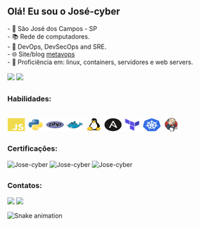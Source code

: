 ## Olá! Eu sou o José-cyber

<div>
    <a href="https://github.com/Jose-cyber"></a>
      - 📍 São José dos Campos - SP<br>
      - 📚 Rede de computadores.<br>
      - 🔭 DevOps, DevSecOps and SRE.<br>
      - 🌐 Site/blog <a href="https://metavops.com.br/">metavops</a><br>
      - 🤹 Proficiência em: linux, containers, servidores e web servers.<br>
    <br>

  <img height="180em" src="https://github-readme-stats.vercel.app/api?username=Jose-cyber&show_icons=true&theme=dark&include_all_commits=true&count_private=true"/>
  <img height="180em" src="https://github-readme-stats.vercel.app/api/top-langs/?username=Jose-cyber&layout=compact&langs_count=7&theme=dark"/>

</div>

##

### Habilidades:

<div style="display: inline_block">
  <br>
      <img align="center" alt="Jose-cyber" height="30" width="40" src="https://raw.githubusercontent.com/devicons/devicon/master/icons/javascript/javascript-plain.svg">
      <img align="center" alt="Jose-cyber" height="30" width="40" src="https://raw.githubusercontent.com/devicons/devicon/master/icons/python/python-original.svg">
      <img align="center" alt="Jose-cyber" height="30" width="40" src="https://raw.githubusercontent.com/devicons/devicon/master/icons/php/php-original.svg">
      <img align="center" alt="Jose-cyber" height="30" width="40" src="https://raw.githubusercontent.com/devicons/devicon/master/icons/docker/docker-original.svg">
      <img align="center" alt="Jose-cyber" height="30" width="40" src="https://raw.githubusercontent.com/devicons/devicon/master/icons/linux/linux-original.svg">
      <img align="center" alt="Jose-cyber" height="30" width="40" src="https://raw.githubusercontent.com/devicons/devicon/master/icons/ansible/ansible-original.svg">
      <img align="center" alt="Jose-cyber" height="30" width="40" src="https://raw.githubusercontent.com/devicons/devicon/master/icons/terraform/terraform-original.svg">
      <img align="center" alt="Jose-cyber" height="30" width="40" src="https://raw.githubusercontent.com/devicons/devicon/master/icons/kubernetes/kubernetes-plain.svg">
      <img align="center" alt="Jose-cyber" height="30" width="40" src="https://raw.githubusercontent.com/devicons/devicon/master/icons/jenkins/jenkins-original.svg">
</div>

##

### Certificações:

<div id="Certifications" >
  <img align="center" alt="Jose-cyber" src="https://img.shields.io/badge/Google_Cloud-4285F4?style=for-the-badge&logo=google-cloud&logoColor=white">
  <img align="center" alt="Jose-cyber" src="https://img.shields.io/badge/Amazon_AWS-FF9900?style=for-the-badge&logo=amazonaws&logoColor=white">
  <img align="center" alt="Jose-cyber" src="https://img.shields.io/badge/Linux-FCC624?style=for-the-badge&logo=linux&logoColor=blac">
</div>

##

### Contatos:

<div id="contacts">

  <a href = "mailto:josedasilvacostacosta@gmail.com"><img src="https://img.shields.io/badge/-Gmail-%23333?style=for-the-badge&logo=gmail&logoColor=white" target="_blank"></a>
  <a href="https://www.linkedin.com/in/jose-junior-silva/" target="_blank"><img src="https://img.shields.io/badge/-LinkedIn-%230077B5?style=for-the-badge&logo=linkedin&logoColor=white" target="_blank"></a>

</div>

![Snake animation](https://github.com/Jose-cyber/Jose-cyber/blob/output/github-contribution-grid-snake.svg)
